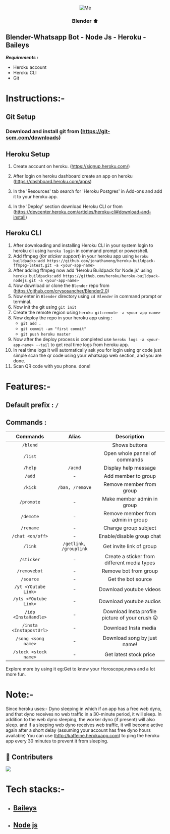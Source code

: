 
<div align=center>
 
![Me](https://media1.tenor.com/images/5c4a3ccf067bb81cbee83e4eb8f723f4/tenor.gif?itemid=22829192)
### Blender ⬆</div>    

## Blender-Whatsapp Bot - Node Js - Heroku - Baileys

**_Requirements :_**

- Heroku account
- Heroku CLI
- Git

# Instructions:-

## Git Setup
### Download and install git from (https://git-scm.com/downloads)

## Heroku Setup

1. Create account on heroku. (https://signup.heroku.com/)

2. After login on heroku dashboard create an app on heroku (https://dashboard.heroku.com/apps)

3. In the 'Resources' tab search for 'Heroku Postgres' in Add-ons and add it to your heroku app. 

4. In the 'Deploy' section download Heroku CLI or from (https://devcenter.heroku.com/articles/heroku-cli#download-and-install)

## Heroku CLI

1. After downloading and installing Heroku CLI in your system login to heroku cli using `heroku login` in command prompt or powershell.
2. Add ffmpeg (*for sticker support*) in your heroku app using `heroku buildpacks:add https://github.com/jonathanong/heroku-buildpack-ffmpeg-latest.git -a <your-app-name>`
3. After adding ffmpeg now add 'Heroku Buildpack for Node.js' using  `heroku buildpacks:add https://github.com/heroku/heroku-buildpack-nodejs.git -a <your-app-name>`
4. Now download or clone the `Blender` repo from (https://github.com/crysosancher/Blender2.0) 
5. Now enter in `Blender` directory using `cd Blender` in command prompt or terminal.
6. Now init the git using `git init`
7. Create the remote region using `heroku git:remote -a <your-app-name>`
8. Now deploy the repo in your heroku app using :
   - `git add .`
   - `git commit -am "first commit"`
   - `git push heroku master`
9. Now after the deploy process is completed use `heroku logs -a <your-app-name> --tail` to get real time logs from heroku app.
10. In real time logs it will automatically ask you for login using qr code just simple scan the qr code using your whatsapp web section, and you are done.
11. Scan QR code with you phone. done!


# Features:-

## Default prefix : `/`

## Commands :

|  Commands             |       Alias                  |       Description        |
| :--------:            |       :----:                 | :----------------------: |
|   `/blend`            |                              |   Shows buttons          |
|     `/list`           |                              |  Open whole pannel of commands|
|   `/help`             |       `/acmd`                |  Display help message    |
|    `/add`             |       -                      |    Add member to group    |
|   `/kick`             |       `/ban, /remove`        |   Remove member from group    |
|  `/promote`           |       -                      |  Make member admin in group  |
|  `/demote`            |       -                      |  Remove member from admin in group |
|  `/rename`            |       -                      |  Change group subject |
|   `/chat <on/off>`    |       -                      |  Enable/disable group chat |
|   `/link`             |       `/getlink, /grouplink` |  Get invite link of group |
|   `/sticker`          |       -                      |  Create a sticker from different media types |
| `/removebot`          |       -                      | Remove bot from group |
| `/source`             |       -                      | Get the bot source |
| `/yt <YOutube Link>`  |       -                      | Download youtube videos|
| `/yts <YOutube Link>` |       -                      | Download youtube audios|
| `/idp <InstaHandle>`  |       -                      | Download Insta profile picture of your crush 😜 |
|`/insta <InstapostUrl>`|       -                      | Download Insta media |
|`/song <song name>`    |       -                      | Download song by just name! |
|`/stock <stock name>`  |       -                      | Get latest stock price |

Explore more by using it eg:Get to know your Horoscope,news and a lot more fun.
# Note:-
   Since heroku uses:- Dyno sleeping in which if an app has a free web dyno, and that dyno receives no web traffic in a 30-minute period, it will sleep. In addition to the web dyno sleeping, the worker dyno (if present) will also sleep. and if a sleeping web dyno receives web traffic, it will become active again after a short delay (assuming your account has free dyno hours available)
   You can use (http://kaffeine.herokuapp.com) to ping the heroku app every 30 minutes to prevent it from sleeping.
   
## 🤝 Contributers
<a href="https://github.com/crysosancher/Blender2.0/graphs/contributors">
  <img src="https://contrib.rocks/image?repo=crysosancher/Blender2.0" />
</a>


# Tech stacks:-
- ## [Baileys](https://github.com/adiwajshing/Baileys)
- ## [Node js](https://github.com/nodejs/node)


